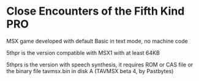 # Close Encounters of the Fifth Kind PRO

MSX game developed with default Basic in text mode, no machine code

5thpr is the version compatible with MSX1 with at least 64KB

5thprs is the version with speech synthesis, it requires ROM or CAS file or the binary file tavmsx.bin in disk A (TAVMSX beta 4, by Pastbytes)
